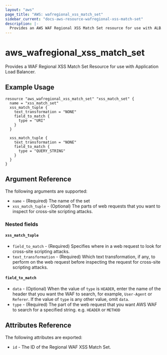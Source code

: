 ```yaml
---
layout: "aws"
page_title: "AWS: wafregional_xss_match_set"
sidebar_current: "docs-aws-resource-wafregional-xss-match-set"
description: |-
  Provides an AWS WAF Regional XSS Match Set resource for use with ALB.
---
```


# aws_wafregional_xss_match_set

Provides a WAF Regional XSS Match Set Resource for use with Application Load Balancer.

## Example Usage

```
resource "aws_wafregional_xss_match_set" "xss_match_set" {
  name = "xss_match_set"
  xss_match_tuple {
    text_transformation = "NONE"
    field_to_match {
      type = "URI"
    }
  }

  xss_match_tuple {
    text_transformation = "NONE"
    field_to_match {
      type = "QUERY_STRING"
    }
  }
}
```

## Argument Reference

The following arguments are supported:

* `name` - (Required) The name of the set
* `xss_match_tuple` - (Optional) The parts of web requests that you want to inspect for cross-site scripting attacks.

### Nested fields

#### `xss_match_tuple`

* `field_to_match` - (Required) Specifies where in a web request to look for cross-site scripting attacks.
* `text_transformation` - (Required) Which text transformation, if any, to perform on the web request before inspecting the request for cross-site scripting attacks.

#### `field_to_match`

* `data` - (Optional) When the value of `type` is `HEADER`, enter the name of the header that you want the WAF to search, for example, `User-Agent` or `Referer`. If the value of `type` is any other value, omit `data`.
* `type` - (Required) The part of the web request that you want AWS WAF to search for a specified string. e.g. `HEADER` or `METHOD`

## Attributes Reference

The following attributes are exported:

* `id` - The ID of the Regional WAF XSS Match Set.
